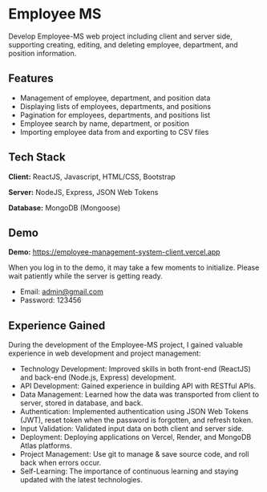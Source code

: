 # Employee MS

Develop Employee-MS web project including client and server side, supporting creating, editing, and deleting employee, department, and position information.


## Features

- Management of employee, department, and position data
- Displaying lists of employees, departments, and positions
- Pagination for employees, departments, and positions list
- Employee search by name, department, or position
- Importing employee data from and exporting to CSV files

## Tech Stack

**Client:** ReactJS, Javascript, HTML/CSS, Bootstrap

**Server:** NodeJS, Express, JSON Web Tokens

**Database:** MongoDB (Mongoose)

## Demo

**Demo:** https://employee-management-system-client.vercel.app

When you log in to the demo, it may take a few moments to initialize. Please wait patiently while the server is getting ready.
- Email: admin@gmail.com
- Password: 123456

## Experience Gained

During the development of the Employee-MS project, I gained valuable experience in web development and project management:
- Technology Development: Improved skills in both front-end (ReactJS) and back-end (Node.js, Express) development.
- API Development: Gained experience in building API with RESTful APIs.
- Data Management: Learned how the data was transported from client to server, stored in database, and back.
- Authentication: Implemented authentication using JSON Web Tokens (JWT), reset token when the password is forgotten, and refresh token. 
- Input Validation: Validated input data on both client and server side.
- Deployment: Deploying applications on Vercel, Render, and MongoDB Atlas platforms.
- Project Management: Use git to manage & save source code, and roll back when errors occur.
- Self-Learning: The importance of continuous learning and staying updated with the latest technologies.

